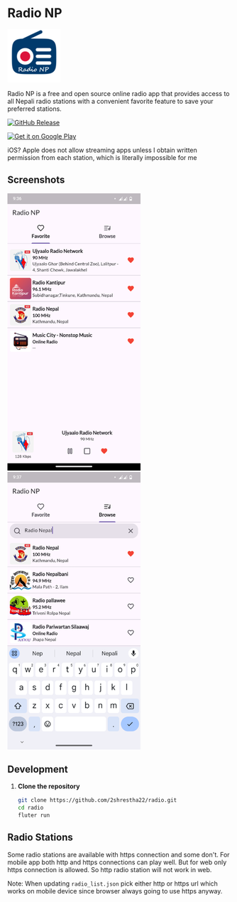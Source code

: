 # Radio NP

<img src="assets/images/radio-np.png" width="120">

Radio NP is a free and open source online radio app that provides access to all Nepali radio stations with a convenient favorite feature to save your preferred stations.

[![GitHub Release](https://img.shields.io/github/v/release/2shrestha22/radio)](https://github.com/2shrestha22/radio/releases/latest)

[<img src="https://play.google.com/intl/en_us/badges/static/images/badges/en_badge_web_generic.png"
    alt="Get it on Google Play"
    height="80">](https://play.google.com/store/apps/details?id=np.com.sargam.radio)

iOS? Apple does not allow streaming apps unless I obtain written permission from each station, which is literally impossible for me

## Screenshots

<img src="screenshots/screenshot1.png" width="300"> <img src="screenshots/screenshot2.png" width="300">

## Development

1. **Clone the repository**
   ```sh
   git clone https://github.com/2shrestha22/radio.git
   cd radio
   fluter run
   ```

## Radio Stations

Some radio stations are available with https connection and some don't. For mobile app both http and https connections can play well. But for web only https connection is allowed. So http radio station will not work in web.

Note: When updating `radio_list.json` pick either http or https url which works on mobile device since browser always going to use https anyway.
